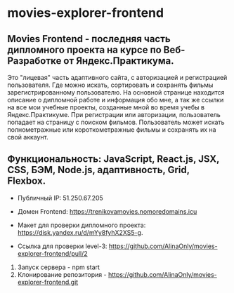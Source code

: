 # movies-explorer-frontend

## Movies Frontend -  последняя часть дипломного проекта на курсе по Веб-Разработке от Яндекс.Практикума.

Это "лицевая" часть адаптивного сайта, с авторизацией и регистрацией пользователя. Где можно искать, сортировать и сохранять фильмы зарегистрированному пользователю.
На основной странице находится описание о дипломной работе и информация обо мне, а так же ссылки на все мои учебные проекты, созданные мной во время учебы в Яндекс.Практикуме. При регистрации или авторизации, пользователь попадает на страницу с поиском фильмов. Пользователь может искать полнометражные или короткометражные фильмы и сохранять их на свой аккаунт. 

## Функциональность: JavaScript, React.js, JSX, CSS, БЭМ, Node.js, адаптивность, Grid, Flexbox.


* Публичный IP: 51.250.67.205

* Домен Frontend: https://trenikovamovies.nomoredomains.icu

* Макет для проверки дипломного проекта: https://disk.yandex.ru/d/mYy8fyhX2XS5-g.

* Ссылка для проверки level-3: https://github.com/AlinaOnly/movies-explorer-frontend/pull/2


1. Запуск сервера - npm start
2. Клонирование репозитория - https://github.com/AlinaOnly/movies-explorer-frontend.git
